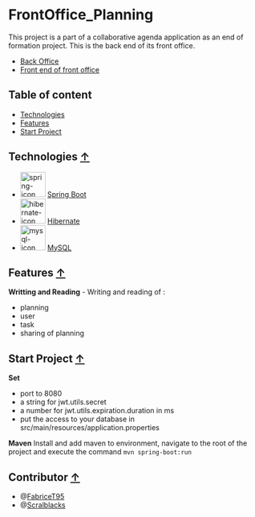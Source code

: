 # FrontOffice_Planning

This project is a part of a collaborative agenda application as an end of formation project. This is the back end of its front office.

  * [Back Office](https://github.com/Scralblacks/Back_Office_Fil_Rouge)
  * [Front end of front office](https://github.com/Scralblacks/FrontOffice_planning_FrontEnd)
  
## Table of content

  * [Technologies](#technologies)
  * [Features](#features)
  * [Start Project](#start-project)
  
## Technologies [↑](#frontoffice_planning)

  * <img width=50px src="https://blog.talanlabs.com/microservices-partie-4-spring-boot/cover.png" alt="spring-icon"> [Spring Boot](https://spring.io/projects/spring-boot)
  * <img width=50px src="https://cdn.freebiesupply.com/logos/large/2x/hibernate-logo-png-transparent.png" alt="hibernate-icon"> [Hibernate](https://hibernate.org/)
  * <img width=50px src="https://cdn-icons-png.flaticon.com/512/5968/5968313.png" alt="mysql-icon"> [MySQL](https://www.mysql.com/)

## Features [↑](#frontoffice_planning)

**Writting and Reading** - Writing and reading of :
  * planning
  * user
  * task
  * sharing of planning
  
## Start Project [↑](#frontoffice_planning)

  **Set** 
   * port to 8080
   * a string for jwt.utils.secret
   * a number for jwt.utils.expiration.duration in ms
   * put the access to your database  in src/main/resources/application.properties
  
  **Maven**
   Install and add maven to environment, navigate to the root of the project and execute the command `mvn spring-boot:run`

## Contributor [↑](#frontoffice_planning)

* @[FabriceT95](https://github.com/FabriceT95)
* @[Scralblacks](https://github.com/Scralblacks)
